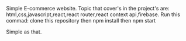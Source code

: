 Simple E-commerce website.
Topic that cover's in the project's are:
html,css,javascript,react,react router,react context api,firebase.
Run this commad:
clone this repository
then
npm install
then
npm start


Simple as that.
